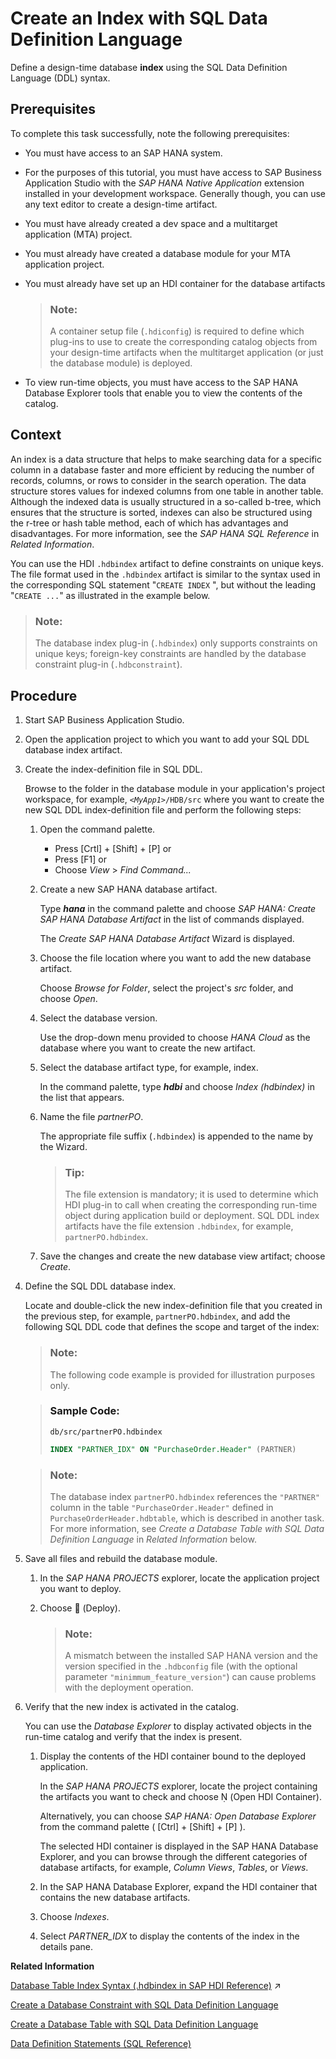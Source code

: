 <!-- loio90de80c89b034ac39731bff8269a9a18 -->

<link rel="stylesheet" type="text/css" href="../css/sap-icons.css"/>

# Create an Index with SQL Data Definition Language

Define a design-time database **index** using the SQL Data Definition Language \(DDL\) syntax.



<a name="loio90de80c89b034ac39731bff8269a9a18__prereq_wmq_cdt_sfb"/>

## Prerequisites

To complete this task successfully, note the following prerequisites:

-   You must have access to an SAP HANA system.
-   For the purposes of this tutorial, you must have access to SAP Business Application Studio with the *SAP HANA Native Application* extension installed in your development workspace. Generally though, you can use any text editor to create a design-time artifact.
-   You must have already created a dev space and a multitarget application \(MTA\) project.
-   You must already have created a database module for your MTA application project.
-   You must already have set up an HDI container for the database artifacts

    > ### Note:  
    > A container setup file \(`.hdiconfig`\) is required to define which plug-ins to use to create the corresponding catalog objects from your design-time artifacts when the multitarget application \(or just the database module\) is deployed.

-   To view run-time objects, you must have access to the SAP HANA Database Explorer tools that enable you to view the contents of the catalog.



## Context

An index is a data structure that helps to make searching data for a specific column in a database faster and more efficient by reducing the number of records, columns, or rows to consider in the search operation. The data structure stores values for indexed columns from one table in another table. Although the indexed data is usually structured in a so-called b-tree, which ensures that the structure is sorted, indexes can also be structured using the r-tree or hash table method, each of which has advantages and disadvantages. For more information, see the *SAP HANA SQL Reference* in *Related Information*.

You can use the HDI `.hdbindex` artifact to define constraints on unique keys. The file format used in the `.hdbindex` artifact is similar to the syntax used in the corresponding SQL statement "`CREATE INDEX` ", but without the leading "`CREATE ...`" as illustrated in the example below.

> ### Note:  
> The database index plug-in \(`.hdbindex`\) only supports constraints on unique keys; foreign-key constraints are handled by the database constraint plug-in \(`.hdbconstraint`\).



## Procedure

1.  Start SAP Business Application Studio.

2.  Open the application project to which you want to add your SQL DDL database index artifact.

3.  Create the index-definition file in SQL DDL.

    Browse to the folder in the database module in your application's project workspace, for example, <code><i class="varname">&lt;MyApp1&gt;</i>/HDB/src</code> where you want to create the new SQL DDL index-definition file and perform the following steps:

    1.  Open the command palette.

        -   Press  [Crtl\] + [Shift\] + [P\]  or
        -   Press [F1\] or
        -   Choose *View* \> *Find Command...*

    2.  Create a new SAP HANA database artifact.

        Type ***hana*** in the command palette and choose *SAP HANA: Create SAP HANA Database Artifact* in the list of commands displayed.

        The *Create SAP HANA Database Artifact* Wizard is displayed.

    3.  Choose the file location where you want to add the new database artifact.

        Choose *Browse for Folder*, select the project's *src* folder, and choose *Open*.

    4.  Select the database version.

        Use the drop-down menu provided to choose *HANA Cloud* as the database where you want to create the new artifact.

    5.  Select the database artifact type, for example, index.

        In the command palette, type ***hdbi*** and choose *Index \(hdbindex\)* in the list that appears.

    6.  Name the file *partnerPO*.

        The appropriate file suffix \(`.hdbindex`\) is appended to the name by the Wizard.

        > ### Tip:  
        > The file extension is mandatory; it is used to determine which HDI plug-in to call when creating the corresponding run-time object during application build or deployment. SQL DDL index artifacts have the file extension `.hdbindex`, for example, `partnerPO.hdbindex`.

    7.  Save the changes and create the new database view artifact; choose *Create*.


4.  Define the SQL DDL database index.

    Locate and double-click the new index-definition file that you created in the previous step, for example, `partnerPO.hdbindex`, and add the following SQL DDL code that defines the scope and target of the index:

    > ### Note:  
    > The following code example is provided for illustration purposes only.

    > ### Sample Code:  
    > `db/src/partnerPO.hdbindex`
    > 
    > ```sql
    > INDEX "PARTNER_IDX" ON "PurchaseOrder.Header" (PARTNER)
    > ```

    > ### Note:  
    > The database index `partnerPO.hdbindex` references the `"PARTNER"` column in the table `"PurchaseOrder.Header"` defined in `PurchaseOrderHeader.hdbtable`, which is described in another task. For more information, see *Create a Database Table with SQL Data Definition Language* in *Related Information* below.

5.  Save all files and rebuild the database module.

    1.  In the *SAP HANA PROJECTS* explorer, locate the application project you want to deploy.

    2.  Choose <span class="FPA-icons"></span> \(Deploy\).

        > ### Note:  
        > A mismatch between the installed SAP HANA version and the version specified in the `.hdbconfig` file \(with the optional parameter `"minimmum_feature_version"`\) can cause problems with the deployment operation.


6.  Verify that the new index is activated in the catalog.

    You can use the *Database Explorer* to display activated objects in the run-time catalog and verify that the index is present.

    1.  Display the contents of the HDI container bound to the deployed application.

        In the *SAP HANA PROJECTS* explorer, locate the project containing the artifacts you want to check and choose <span class="SAP-icons-watt"></span> \(Open HDI Container\).

        Alternatively, you can choose *SAP HANA: Open Database Explorer* from the command palette \( [Ctrl\] + [Shift\] + [P\] \).

        The selected HDI container is displayed in the SAP HANA Database Explorer, and you can browse through the different categories of database artifacts, for example, *Column Views*, *Tables*, or *Views*.

    2.  In the SAP HANA Database Explorer, expand the HDI container that contains the new database artifacts.

    3.  Choose *Indexes*.

    4.  Select *PARTNER\_IDX* to display the contents of the index in the details pane.



**Related Information**  


[Database Table Index Syntax (.hdbindex in SAP HDI Reference)](https://help.sap.com/viewer/c2cc2e43458d4abda6788049c58143dc/2022_2_QRC/en-US/58fdf2d2ffae44b6a3dd0e9a3f5ae8c5.html "Transform a design-time index resource into an index on a database table.") :arrow_upper_right:

[Create a Database Constraint with SQL Data Definition Language](create-a-database-constraint-with-sql-data-definition-language-65b61c4.md "Define a design-time database constraint using the SQL Data Definition Language (DDL) syntax.")

[Create a Database Table with SQL Data Definition Language](create-a-database-table-with-sql-data-definition-language-879ce23.md "Define a design-time database table using the SQL Data Definition Language (DDL) syntax.")

[Data Definition Statements \(SQL Reference\)](https://help.sap.com/viewer/4fe29514fd584807ac9f2a04f6754767/latest/en-US/209ce8cd75191014bcd59c2b379a17c9.html)

